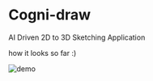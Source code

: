 # Cogni-draw
AI Driven 2D to 3D Sketching Application

how it looks so far :)

![demo](https://github.com/user-attachments/assets/a0de6527-1acf-4b3f-897f-fa103f4469ac)
